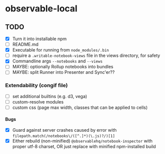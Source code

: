 # observable-local

## TODO

- [x] Turn it into installable npm
- [ ] README.md
- [x] Executable for running from `node_modules/.bin`
- [ ] require a `.writable-notebook-views` file in the views directory, for safety
- [x] Commandline args `--notebooks` and `--views`
- [ ] MAYBE: optionally Rollup notebooks into bundles
- [ ] MAYBE: split Runner into Presenter and Sync'er??

### Extendability (congif file)

- [ ] set additional builtins (e.g. d3, vega)
- [ ] custom-resolve modules
- [ ] custom css (page max width, classes that can be applied to cells)

#### Bugs

- [x] Guard against server crashes caused by error with `filepath.match(/notebooks\/([^.]*)(\.js)?/)[1]`
- [x] Either rebuild (non-minified) `@observablehq/notebook-inspector` with proper utf-8 charset, OR just replace with minified npm-installed build
